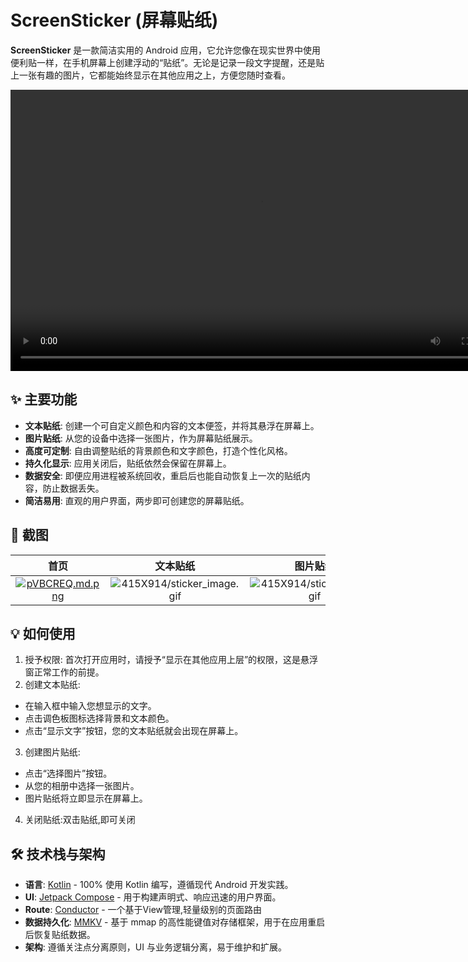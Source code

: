 # ScreenSticker (屏幕贴纸)

**ScreenSticker** 是一款简洁实用的 Android 应用，它允许您像在现实世界中使用便利贴一样，在手机屏幕上创建浮动的“贴纸”。无论是记录一段文字提醒，还是贴上一张有趣的图片，它都能始终显示在其他应用之上，方便您随时查看。


<video width="800" height="450" controls autoplay>
  <source src="/doc/app_intro.mp4" type="video/mp4">
</video>

## ✨ 主要功能

-   **文本贴纸**: 创建一个可自定义颜色和内容的文本便签，并将其悬浮在屏幕上。
-   **图片贴纸**: 从您的设备中选择一张图片，作为屏幕贴纸展示。
-   **高度可定制**: 自由调整贴纸的背景颜色和文字颜色，打造个性化风格。
-   **持久化显示**: 应用关闭后，贴纸依然会保留在屏幕上。
-   **数据安全**: 即便应用进程被系统回收，重启后也能自动恢复上一次的贴纸内容，防止数据丢失。
-   **简洁易用**: 直观的用户界面，两步即可创建您的屏幕贴纸。

## 📸 截图

| 首页 | 文本贴纸 | 图片贴纸 |
| :---: | :---: | :---: |
| [![pVBCREQ.md.png](https://s21.ax1x.com/2025/08/18/pVBCREQ.md.png)](https://imgse.com/i/pVBCREQ) | ![415X914/sticker_image.gif](https://tc.z.wiki/autoupload/f/DAA3COtys5EE-wZmO2gbJYyo45jBLIN4fgATAteXM7ayl5f0KlZfm6UsKj-HyTuv/20250818/98Jq/415X914/sticker_image.gif) | ![415X914/sticker_image.gif](https://tc.z.wiki/autoupload/f/DAA3COtys5EE-wZmO2gbJYyo45jBLIN4fgATAteXM7ayl5f0KlZfm6UsKj-HyTuv/20250818/98Jq/415X914/sticker_image.gif) |


## 💡 如何使用

1. 授予权限: 首次打开应用时，请授予“显示在其他应用上层”的权限，这是悬浮窗正常工作的前提。
2. 创建文本贴纸:
 - 在输入框中输入您想显示的文字。
 - 点击调色板图标选择背景和文本颜色。
 - 点击“显示文字”按钮，您的文本贴纸就会出现在屏幕上。
3. 创建图片贴纸:
 - 点击“选择图片”按钮。
 - 从您的相册中选择一张图片。
 - 图片贴纸将立即显示在屏幕上。
4. 关闭贴纸:双击贴纸,即可关闭



## 🛠️ 技术栈与架构

-   **语言**: [Kotlin](https://kotlinlang.org/) - 100% 使用 Kotlin 编写，遵循现代 Android 开发实践。
-   **UI**: [Jetpack Compose](https://developer.android.com/jetpack/compose) - 用于构建声明式、响应迅速的用户界面。
-   **Route**: [Conductor](https://github.com/bluelinelabs/Conductor) - 一个基于View管理,轻量级别的页面路由
-   **数据持久化**: [MMKV](https://github.com/Tencent/MMKV) - 基于 mmap 的高性能键值对存储框架，用于在应用重启后恢复贴纸数据。
-   **架构**: 遵循关注点分离原则，UI 与业务逻辑分离，易于维护和扩展。


